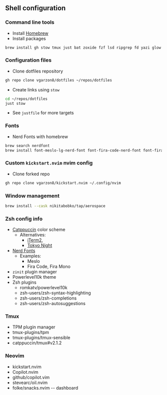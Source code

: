 ## Shell configuration

### Command line tools

- Install [Homebrew](https://brew.sh)
- Install packages
```bash
brew install gh stow tmux just bat zoxide fzf lsd ripgrep fd yazi glow
```

### Configuration files

- Clone dotfiles repository
```bash
gh repo clone vgarzon8/dotfiles ~/repos/dotfiles
```

- Create links using `stow` 
```bash
cd ~/repos/dotfiles
just stow
```
- See `justfile` for more targets

### Fonts

- Nerd Fonts with homebrew

```bash
brew search nerdfont
brew install font-meslo-lg-nerd-font font-fira-code-nerd-font font-fira-mono-nerd-font
```

### Custom `kickstart.nvim` nvim config

- Clone forked repo
```bash
gh repo clone vgarzon8/kickstart.nvim ~/.config/nvim
```

### Window management

```bash
brew install --cask nikitabobko/tap/aerospace
```

### Zsh config info

- [Catppuccin](https://github.com/catppuccin/iterm) color scheme
  - Alternatives:
    - [iTerm2](https://iterm2colorschemes.com/),
    - [Tokyo Night](https://github.com/folke/tokyonight.nvim)
- [Nerd Fonts](https://github.com/ryanoasis/nerd-fonts)
  - Examples:
    - Meslo
    - Fira Code, Fira Mono
- `zinit` plugin manager
- Powerlevel10k theme
- Zsh plugins
  - romkatv/powerlevel10k
  - zsh-users/zsh-syntax-highlighting
  - zsh-users/zsh-completions
  - zsh-users/zsh-autosuggestions

### Tmux

- TPM plugin manager
- tmux-plugins/tpm
- tmux-plugins/tmux-sensible
- catppuccin/tmux#v2.1.2

### Neovim

- kickstart.nvim
- Copilot.nvim
- github/copilot.vim
- stevearc/oil.nvim
- folke/snacks.nvim -- dashboard

